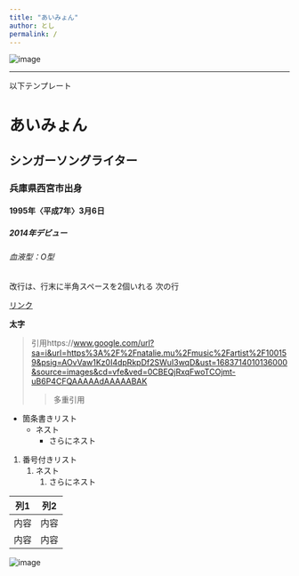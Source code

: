 ```yaml
---
title: "あいみょん"
author: とし
permalink: /
---
```

![image](https://github.com/torororororo/GHPages_WebSite/assets/133000354/f2b66d32-2800-4c00-8af5-5cfa59f6e734)





---

以下テンプレート

# あいみょん
## シンガーソングライター
### 兵庫県西宮市出身
#### 1995年〈平成7年〉3月6日
##### 2014年デビュー
###### 血液型：O型

改行は、行末に半角スペースを2個いれる
次の行

[リンク](https://www.google.co.jp/)

**太字**

> 引用https://www.google.com/url?sa=i&url=https%3A%2F%2Fnatalie.mu%2Fmusic%2Fartist%2F100159&psig=AOvVaw1Kz0I4dpRkpDf2SWuI3wqD&ust=1683714010136000&source=images&cd=vfe&ved=0CBEQjRxqFwoTCOjmt-uB6P4CFQAAAAAdAAAAABAK
>> 多重引用


- 箇条書きリスト
  - ネスト
    - さらにネスト


1. 番号付きリスト
   1. ネスト
      1. さらにネスト


| 列1  | 列2  |
|-----|-----|
| 内容  | 内容  |
| 内容  | 内容  |

![image](/GHPages_WebSite/assets/images/logo-150.png)
